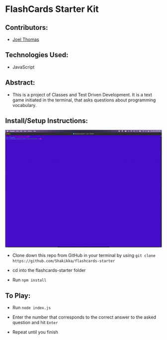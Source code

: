 # FlashCards Starter Kit

## Contributors:

* [Joel Thomas](https://github.com/Shakikka)

## Technologies Used:

* JavaScript

## Abstract:

* This is a project of Classes and Test Driven Development. It is a text game
initiated in the terminal, that asks questions about programming vocabulary.

## Install/Setup Instructions:

<img src='./src/Untitled.gif'>

* Clone down this repo from GitHub in your terminal by using `git clone https://github.com/Shakikka/flashcards-starter`

* cd into the flashcards-starter folder 

* Run `npm install`

## To Play:

* Run `node index.js`

* Enter the number that corresponds to the correct answer to the asked question and hit `Enter`

* Repeat until you finish
